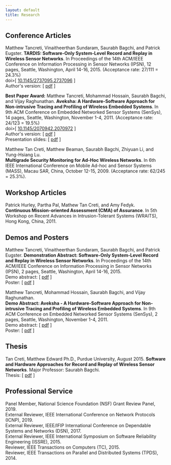 ```yaml
---
layout: default
title: Research
---
```


Conference Articles
-------------------

Matthew Tancreti, Vinaitheerthan Sundaram, Saurabh Bagchi, and Patrick Eugster.
**TARDIS: Software-Only System-Level Record and Replay in Wireless Sensor Networks**.
In Proceedings of the 14th ACM/IEEE Conference on Information Processing in Sensor Networks (IPSN),
12 pages, Seattle, Washington, April 14-16, 2015.
(Acceptance rate: 27/111 = 24.3%)  
doi>\[ [10.1145/2737095.2737096](http://dx.doi.org/10.1145/2737095.2737096) \]  
Author's version: \[ [pdf](documents/tardis-ipsn2015-author.pdf) \]  

**Best Paper Award:** Matthew Tancreti, Mohammad Hossain, Saurabh Bagchi, and Vijay Raghunathan.
**Aveksha: A Hardware-Software Approach for Non-intrusive Tracing and Profiling of Wireless Embedded Systems**.
In 9th ACM Conference on Embedded Networked Sensor Systems (SenSys),
14 pages, Seattle, Washington, November 1-4, 2011.
(Acceptance rate: 24/123 = 19.5%)  
doi>\[ [10.1145/2070942.2070972](http://dx.doi.org/10.1145/2070942.2070972) \]  
Author's version: \[ [pdf](documents/aveksha-sensys2011-author.pdf) \]  
Presentation slides: \[ [pdf](documents/presentation-aveksha-sensys2011.pdf) \]  

Matthew Tan Creti, Matthew Beaman, Saurabh Bagchi, Zhiyuan Li, and Yung-Hsiang Lu.  
**Multigrade Security Monitoring for Ad-Hoc Wireless Networks**.
In 6th IEEE International Conference on Mobile Ad-hoc and Sensor Systems (MASS),
Macau SAR, China, October 12-15, 2009.
(Acceptance rate: 62/245 = 25.3%).

Workshop Articles
-----------------

Patrick Hurley, Partha Pal, Mathew Tan Creti, and Amy Fedyk.  
**Continuous Mission-oriented Assessment (CMA) of Assurance**.
In 5th Workshop on Recent Advances in Intrusion-Tolerant Systems (WRAITS),
Hong Kong, China, 2011.

Demos and Posters
-----------------

Matthew Tancreti, Vinaitheerthan Sundaram, Saurabh Bagchi, and Patrick Eugster.
**Demonstration Abstract: Software-Only System-Level Record and Replay in Wireless Sensor Networks**.
In Proceedings of the 14th ACM/IEEE Conference on Information Processing in Sensor Networks (IPSN),
2 pages, Seattle, Washington, April 14-16, 2015.  
Demo abstract: \[ [pdf](documents/demo-tardis-ipsn2015.pdf) \]  
Poster: \[ [pdf](documents/poster-tardis-ipsn2015.pdf) \]  

Matthew Tancreti, Mohammad Hossain, Saurabh Bagchi, and Vijay Raghunathan.  
**Demo Abstract: Aveksha - A Hardware-Software Approach for Non-intrusive Tracing and Profiling of Wireless Embedded Systems**.
In 9th ACM Conference on Embedded Networked Sensor Systems (SenSys),
2 pages, Seattle, Washington, November 1-4, 2011.  
Demo abstract: \[ [pdf](documents/demo-aveksha-sensys2011.pdf) \]  
Poster: \[ [pdf](documents/poster-aveksha-sensys2011.pdf) \]  

Thesis
------

Tan Creti, Matthew Edward Ph.D., Purdue University, August 2015. **Software and Hardware Approaches for Record and Replay of Wireless Sensor Networks**. Major Professor: Saurabh Bagchi.  
Thesis: \[ [pdf](documents/tancreti-thesis-phd.pdf) \]  

Professional Service 
--------------------

Panel Member, National Science Foundation (NSF) Grant Review Panel, 2019.  
External Reviewer, IEEE International Conference on Network Protocols (ICNP), 2019.  
External Reviewer, IEEE/IFIP International Conference on Dependable Systems and Networks (DSN), 2017.  
External Reviewer, IEEE International Symposium on Software Reliability Engineering (ISSRE), 2015.  
Reviewer, IEEE Transactions on Computers (TC), 2015.  
Reviewer, IEEE Transactions on Parallel and Distributed Systems (TPDS), 2014.  

